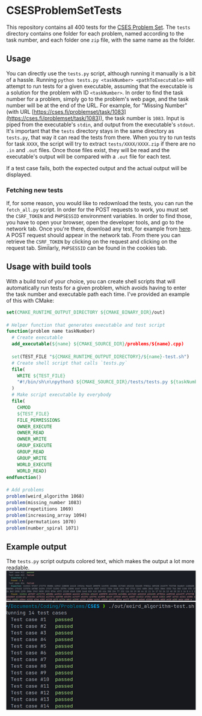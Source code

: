 # CSESProblemSetTests

This repository contains all 400 tests for the [CSES Problem Set](https://cses.fi/problemset/).
The `tests` directory contains one folder for each problem, named according to the task number, and each folder
one `zip` file, with the same name as the folder.

## Usage

You can directly use the `tests.py` script, although running it manually is a bit of a hassle.
Running `python tests.py <taskNumber> <pathToExecutable>` will attempt to run tests for a given executable,
assuming that the executable is a solution for the problem with ID `<taskNumber>`. In order to find the task number
for a problem, simply go to the problem's web page, and the task number will be at the end of the URL.
For example, for "Missing Number" (with URL
[https://cses.fi/problemset/task/1083](https://cses.fi/problemset/task/1083)), the task number is `1083`.
Input is piped from the executable's `stdin`, and output from the executable's `stdout`. It's important that
the `tests` directory stays in the same directory as `tests.py`, that way it can read the tests from there.
When you try to run tests for task `XXXX`, the script will try to extract `tests/XXXX/XXXX.zip` if there are no `.in`
and `.out` files. Once those files exist, they will be read and the executable's output will be compared with a `.out`
file for each test.

If a test case fails, both the expected output and the actual output will be displayed.

### Fetching new tests

If, for some reason, you would like to redownload the tests, you can run the `fetch_all.py` script. In order for the
POST requests to work, you must set the `CSRF_TOKEN` and `PHPSESSID` environment variables. In order to find those,
you have to open your browser, open the developer tools, and go to the network tab. Once you're there, download any
test, for example from [here](https://cses.fi/problemset/tests/1068/). A POST request should appear in the network
tab. From there you can retrieve the `CSRF_TOKEN` by clicking on the request and clicking on the request tab.
Similarly, `PHPSESSID` can be found in the cookies tab.

## Usage with build tools

With a build tool of your choice, you can create shell scripts that will automatically run tests for a given problem,
which avoids having to enter the task number and executable path each time.
I've provided an example of this with CMake:

```cmake
set(CMAKE_RUNTIME_OUTPUT_DIRECTORY ${CMAKE_BINARY_DIR}/out)

# Helper function that generates executable and test script
function(problem name taskNumber)
  # Create executable
  add_executable(${name} ${CMAKE_SOURCE_DIR}/problems/${name}.cpp)

  set(TEST_FILE "${CMAKE_RUNTIME_OUTPUT_DIRECTORY}/${name}-test.sh")
  # Create shell script that calls `tests.py`
  file(
    WRITE ${TEST_FILE}
    "#!/bin/sh\n\npython3 ${CMAKE_SOURCE_DIR}/tests/tests.py ${taskNumber} ${CMAKE_RUNTIME_OUTPUT_DIRECTORY}/${name}"
  )
  # Make script executable by everybody
  file(
    CHMOD
    ${TEST_FILE}
    FILE_PERMISSIONS
    OWNER_EXECUTE
    OWNER_READ
    OWNER_WRITE
    GROUP_EXECUTE
    GROUP_READ
    GROUP_WRITE
    WORLD_EXECUTE
    WORLD_READ)
endfunction()

# Add problems
problem(weird_algorithm 1068)
problem(missing_number 1083)
problem(repetitions 1069)
problem(increasing_array 1094)
problem(permutations 1070)
problem(number_spiral 1071)
```

## Example output

The `tests.py` script outputs colored text, which makes the output a lot more readable.
![Output example with errors](output_example1.png "Output example with errors")
![Output example with only passes](output_example2.png "Output example with all passes")
